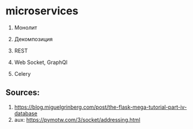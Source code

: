 # microservices

1. Монолит

2. Декомпозиция

3. REST

4. Web Socket, GraphQl

5. Celery

## Sources:

1. https://blog.miguelgrinberg.com/post/the-flask-mega-tutorial-part-iv-database
2. aux: https://pymotw.com/3/socket/addressing.html
